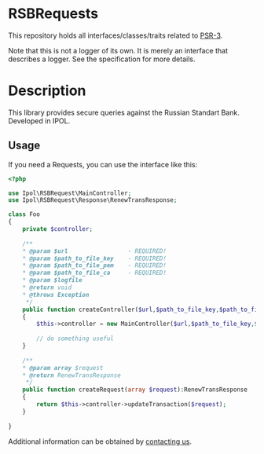 RSBRequests
=======

This repository holds all interfaces/classes/traits related to
[PSR-3](https://github.com/php-fig/fig-standards/blob/master/accepted/PSR-3-logger-interface.md).

Note that this is not a logger of its own. It is merely an interface that
describes a logger. See the specification for more details.

Description
========

This library provides secure queries against the Russian Standart Bank. Developed in IPOL.

Usage
-----

If you need a Requests, you can use the interface like this:

```php
<?php

use Ipol\RSBRequest\MainController;
use Ipol\RSBRequest\Response\RenewTransResponse;

class Foo
{
    private $controller;
    
    /**
    * @param $url                 - REQUIRED!
    * @param $path_to_file_key    - REQUIRED!
    * @param $path_to_file_pem    - REQUIRED!
    * @param $path_to_file_ca     - REQUIRED!
    * @param $logfile
    * @return void
    * @throws Exception
     */
    public function createController($url,$path_to_file_key,$path_to_file_pem,$path_to_file_ca,$logfile='')
    {
        $this->controller = new MainController($url,$path_to_file_key,$path_to_file_pem,$path_to_file_ca,$logfile);
        
        // do something useful
    }
    
    /**
    * @param array $request
    * @return RenewTransResponse
     */
    public function createRequest(array $request):RenewTransResponse
    {
        return $this->controller->updateTransaction($request);
    }
    
}
```

Additional information can be obtained by [contacting us](https://ipol.ru/).
